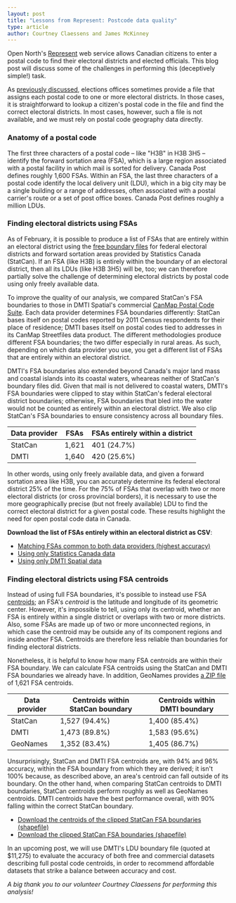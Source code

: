 ```yaml
---
layout: post
title: "Lessons from Represent: Postcode data quality"
type: article
author: Courtney Claessens and James McKinney
---
```

Open North's [Represent](http://represent.opennorth.ca/) web service allows Canadian citizens to enter a postal code to find their electoral districts and elected officials. This blog post will discuss some of the challenges in performing this (deceptively simple!) task.

As [previously discussed](http://blog.opennorth.ca/2013/03/05/open-postal-code-data-now/), elections offices sometimes provide a file that assigns each postal code to one or more electoral districts. In those cases, it is straightforward to lookup a citizen's postal code in the file and find the correct electoral districts. In most cases, however, such a file is not available, and we must rely on postal code geography data directly.

### Anatomy of a postal code

The first three characters of a postal code – like "H3B" in H3B 3H5 – identify the forward sortation area (FSA), which is a large region associated with a postal facility in which mail is sorted for delivery. Canada Post defines roughly 1,600 FSAs. Within an FSA, the last three characters of a postal code identify the local delivery unit (LDU), which in a big city may be a single building or a range of addresses, often associated with a postal carrier's route or a set of post office boxes. Canada Post defines roughly a million LDUs.

### Finding electoral districts using FSAs

As of February, it is possible to produce a list of FSAs that are entirely within an electoral district using the [free boundary files](http://www12.statcan.gc.ca/census-recensement/2011/geo/bound-limit/bound-limit-2011-eng.cfm) for federal electoral districts and forward sortation areas provided by Statistics Canada (StatCan). If an FSA (like H3B) is entirely within the boundary of an electoral district, then all its LDUs (like H3B 3H5) will be, too; we can therefore partially solve the challenge of determining electoral districts by postal code using only freely available data.

To improve the quality of our analysis, we compared StatCan's FSA boundaries to those in DMTI Spatial's commercial [CanMap Postal Code Suite](http://www.dmtispatial.com/can_map.html). Each data provider determines FSA boundaries differently: StatCan bases itself on postal codes reported by 2011 Census respondents for their place of residence; DMTI bases itself on postal codes tied to addresses in its CanMap Streetfiles data product. The different methodologies produce different FSA boundaries; the two differ especially in rural areas. As such, depending on which data provider you use, you get a different list of FSAs that are entirely within an electoral district.

DMTI's FSA boundaries also extended beyond Canada's major land mass and coastal islands into its coastal waters, wheareas neither of StatCan's boundary files did. Given that mail is not delivered to coastal waters, DMTI's FSA boundaries were clipped to stay within StatCan's federal electoral district boundaries; otherwise, FSA boundaries that bled into the water would not be counted as entirely within an electoral district. We also clip StatCan's FSA boundaries to ensure consistency across all boundary files.

<table>
  <thead>
    <tr>
      <th>Data provider</th>
      <th>FSAs</th>
      <th>FSAs entirely within a district</th>
    </tr>
  </thead>
  <tbody>
    <tr>
      <td>StatCan</td>
      <td>1,621</td>
      <td>401 (24.7%)</td>
    </tr>
    <tr>
      <td>DMTI</td>
      <td>1,640</td>
      <td>420 (25.6%)</td>
    </tr>
  </tbody>
</table>

In other words, using only freely available data, and given a forward sortation area like H3B, you can accurately determine its federal electoral district 25% of the time. For the 75% of FSAs that overlap with two or more electoral districts (or cross provincial borders), it is necessary to use the more geographically precise (but not freely available) LDU to find the correct electoral district for a given postal code. These results highlight the need for open postal code data in Canada.

**Download the list of FSAs entirely within an electoral district as CSV**:

* [Matching FSAs common to both data providers (highest accuracy)](https://docs.google.com/spreadsheet/pub?key=0ApsS1HWhYxQGdFZUSzYzSTZlemlmNklHZXlkRTZpQ3c&single=true&gid=7&output=csv)
* [Using only Statistics Canada data](https://docs.google.com/spreadsheet/pub?key=0ApsS1HWhYxQGdFZUSzYzSTZlemlmNklHZXlkRTZpQ3c&single=true&gid=1&output=csv)
* [Using only DMTI Spatial data](https://docs.google.com/spreadsheet/pub?key=0ApsS1HWhYxQGdFZUSzYzSTZlemlmNklHZXlkRTZpQ3c&single=true&gid=0&output=csv)

### Finding electoral districts using FSA centroids

Instead of using full FSA boundaries, it's possible to instead use FSA [centroids](http://en.wikipedia.org/wiki/Centroid); an FSA's *centroid* is the latitude and longitude of its geometric center. However, it's impossible to tell, using only its centroid, whether an FSA is entirely within a single district or overlaps with two or more districts. Also, some FSAs are made up of two or more unconnected regions, in which case the centroid may be outside any of its component regions and inside another FSA. Centroids are therefore less reliable than boundaries for finding electoral districts.

Nonetheless, it is helpful to know how many FSA centroids are within their FSA boundary. We can calculate FSA centroids using the StatCan and DMTI FSA boundaries we already have. In addition, GeoNames provides [a ZIP file](http://download.geonames.org/export/zip/CA.zip) of 1,621 FSA centroids.

<table>
  <thead>
    <tr>
      <th>Data provider</th>
      <th>Centroids within StatCan boundary</th>
      <th>Centroids within DMTI boundary</th>
    </tr>
  </thead>
  <tbody>
    <tr>
      <td>StatCan</td>
      <td>1,527 (94.4%)</td>
      <td>1,400 (85.4%)</td>
    </tr>
    <tr>
      <td>DMTI</td>
      <td>1,473 (89.8%)</td>
      <td>1,583 (95.6%)</td>
    </tr>
    <tr>
      <td>GeoNames</td>
      <td>1,352 (83.4%)</td>
      <td>1,405 (86.7%)</td>
    </tr>
  </tbody>
</table>

Unsurprisingly, StatCan and DMTI FSA centroids are, with 94% and 96% accuracy, within the FSA boundary from which they are derived; it isn't 100% because, as described above, an area's centroid can fall outside of its boundary. On the other hand, when comparing StatCan centroids to DMTI boundaries, StatCan centroids perform roughly as well as GeoNames centroids. DMTI centroids have the best performance overall, with 90% falling within the correct StatCan boundary.

* [Download the centroids of the clipped StatCan FSA boundaries (shapefile)](http://public.opennorth.ca.s3.amazonaws.com/StatCan_FSA_centroids.zip)
* [Download the clipped StatCan FSA boundaries (shapefile)](http://public.opennorth.ca.s3.amazonaws.com/StatCan_FSA_boundaries.zip)

In an upcoming post, we will use DMTI's LDU boundary file (quoted at $11,275) to evaluate the accuracy of both free and commercial datasets describing full postal code centroids, in order to recommend affordable datasets that strike a balance between accuracy and cost.

*A big thank you to our volunteer Courtney Claessens for performing this analysis!*
